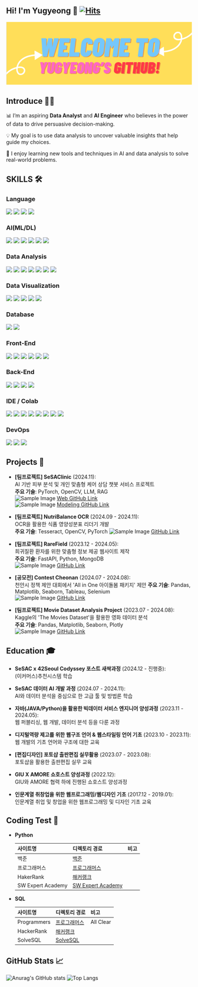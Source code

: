 ## **Hi! I'm Yugyeong** 👋 [![Hits](https://hits.seeyoufarm.com/api/count/incr/badge.svg?url=https%3A%2F%2Fgithub.com%2FYugyeongJo&count_bg=%23FFC077&title_bg=%23737874&icon=github.svg&icon_color=%23FFB3B1&title=GIthub&edge_flat=false)](https://hits.seeyoufarm.com)

<div align=center>
<p align='center'>
    <img src="./yugyeongjo.png" alt="Profile Image" />
</p>
</div>

## Introduce 👨‍💻
📊 I’m an aspiring **Data Analyst** and **AI Engineer** who believes in the power of data to drive persuasive decision-making.

💡 My goal is to use data analysis to uncover valuable insights that help guide my choices. 

🌱 I enjoy learning new tools and techniques in AI and data analysis to solve real-world problems.

## SKILLS 🛠️

### Language
<img src="https://img.shields.io/badge/python-3776AB?style=for-the-badge&logo=python&logoColor=white"> <img src="https://img.shields.io/badge/SQL-4479A1.svg?style=for-the-badge&logo=postgresql&logoColor=white"> <img src="https://img.shields.io/badge/java-%23ED8B00.svg?style=for-the-badge&logo=java&logoColor=white"> <img src="https://img.shields.io/badge/javascript-%23323330.svg?style=for-the-badge&logo=javascript&logoColor=%23F7DF1E"> 

### AI(ML/DL)
<img src="https://img.shields.io/badge/scikitlearn-F7931E?style=for-the-badge&logo=scikitlearn&logoColor=white"> <img src="https://img.shields.io/badge/PyTorch-%23EE4C2C.svg?style=for-the-badge&logo=PyTorch&logoColor=white"> <img src="https://img.shields.io/badge/opencv-%23white.svg?style=for-the-badge&logo=opencv&logoColor=white"> <img src="https://img.shields.io/badge/HuggingFace-%23FFBF00.svg?style=for-the-badge&logo=huggingface&logoColor=black"> <img src="https://img.shields.io/badge/OpenAI-412991.svg?style=for-the-badge&logo=openai&logoColor=white"> <img src="https://img.shields.io/badge/cuda-000000.svg?style=for-the-badge&logo=nVIDIA&logoColor=green"> 

### Data Analysis
<img src="https://img.shields.io/badge/pandas-150458?style=for-the-badge&logo=pandas&logoColor=white"> <img src="https://img.shields.io/badge/numpy-%23013243.svg?style=for-the-badge&logo=numpy&logoColor=white"> <img src="https://img.shields.io/badge/SciPy-%230C55A5.svg?style=for-the-badge&logo=scipy&logoColor=%white"> <img src="https://img.shields.io/badge/selenium-43B02A.svg?style=for-the-badge&logo=selenium&logoColor=white"> <img src="https://img.shields.io/badge/beautifulsoup4-3776AB.svg?style=for-the-badge&logo=beautifulsoup4&logoColor=white"> <img src="https://img.shields.io/badge/playwright-2EAD33.svg?style=for-the-badge&logo=playwright&logoColor=white"> <img src="https://img.shields.io/badge/Kaggle-035a7d?style=for-the-badge&logo=kaggle&logoColor=white">

### Data Visualization
<img src="https://img.shields.io/badge/matplotlib-3776AB.svg?style=for-the-badge&logo=&logoColor=white"> <img src="https://img.shields.io/badge/seaborn-3776AB.svg?style=for-the-badge&logo=&logoColor=white"> <img src="https://img.shields.io/badge/Plotly-%233F4F75.svg?style=for-the-badge&logo=plotly&logoColor=white"> <img src="https://img.shields.io/badge/Tableau-E97627.svg?style=for-the-badge&logo=tableau&logoColor=white"> <img src="https://img.shields.io/badge/PowerBI-F2C811.svg?style=for-the-badge&logo=powerbi&logoColor=black">

### Database
<img src="https://img.shields.io/badge/MongoDB-%234ea94b.svg?style=for-the-badge&logo=mongodb&logoColor=white"> <img src="https://img.shields.io/badge/mysql-4479A1?style=for-the-badge&logo=mysql&logoColor=white">

### Front-End
<img src="https://img.shields.io/badge/html5-E34F26?style=for-the-badge&logo=html5&logoColor=white"> <img src="https://img.shields.io/badge/css3-1572B6?style=for-the-badge&logo=css3&logoColor=white"> <img src="https://img.shields.io/badge/bootstrap-7952B3?style=for-the-badge&logo=bootstrap&logoColor=white"> <img src="https://img.shields.io/badge/svelte-%23f1413d.svg?style=for-the-badge&logo=svelte&logoColor=white"> <img src="https://img.shields.io/badge/sveltekit-%23FF3E00.svg?style=for-the-badge&logo=svelte&logoColor=white"> <img src="https://img.shields.io/badge/Streamlit-%23FE4B4B.svg?style=for-the-badge&logo=streamlit&logoColor=white">

### Back-End
<img src="https://img.shields.io/badge/FastAPI-005571?style=for-the-badge&logo=fastapi"> <img src="https://img.shields.io/badge/jinja-B41717?style=for-the-badge&logo=jinja&logoColor=white"> <img src="https://img.shields.io/badge/spring-%236DB33F.svg?style=for-the-badge&logo=spring&logoColor=white"> <img src="https://img.shields.io/badge/pocketbase-%23b8dbe4.svg?style=for-the-badge&logo=Pocketbase&logoColor=black">

### IDE / Colab
<img src="https://img.shields.io/badge/git-F05032.svg?style=for-the-badge&logo=git&logoColor=white"> <img src="https://img.shields.io/badge/github-181717?style=for-the-badge&logo=github&logoColor=white"> <img src="https://img.shields.io/badge/VSCode-0078d4.svg?style=for-the-badge&logo=visual-studio-code&logoColor=white"> 
 <img src="https://img.shields.io/badge/jupyter-F37626?style=for-the-badge&logo=jupyter&logoColor=white"> <img src="https://img.shields.io/badge/googlecolab-F9AB00?style=for-the-badge&logo=googlecolab&logoColor=white"> <img src="https://img.shields.io/badge/jira-0052CC?style=for-the-badge&logo=jira&logoColor=white"> <img src="https://img.shields.io/badge/notion-%23000000.svg?&style=for-the-badge&logo=notion&logoColor=white"/>  <img src="https://img.shields.io/badge/slack-4A154B?style=for-the-badge&logo=slack&logoColor=white"> 

### DevOps
<img src="https://img.shields.io/badge/docker-2496ED?style=for-the-badge&logo=docker&logoColor=white"> <img src="https://img.shields.io/badge/GoogleCloud-%234285F4.svg?style=for-the-badge&logo=google-cloud&logoColor=white"> <img src="https://img.shields.io/badge/Postman-FF6C37?style=for-the-badge&logo=postman&logoColor=white">

## Projects 🚀
- **[팀프로젝트] SeSAClinic** (2024.11):  
  AI 기반 피부 분석 및 개인 맞춤형 케어 상담 챗봇 서비스 프로젝트  
  **주요 기술**: PyTorch, OpenCV, LLM, RAG  
  <img src="https://encrypted-tbn0.gstatic.com/images?q=tbn:ANd9GcSbqj9Ii13d6hx5a9kyLnC5A8A96LDSaSZv_w&s" alt="Sample Image" width="30"> [Web GitHub Link](https://github.com/YugyeongJo/MLOpsProject)  
  <img src="https://encrypted-tbn0.gstatic.com/images?q=tbn:ANd9GcSbqj9Ii13d6hx5a9kyLnC5A8A96LDSaSZv_w&s" alt="Sample Image" width="30"> [Modeling GitHub Link](https://github.com/YugyeongJo/SeSAClinc) 

- **[팀프로젝트] NutriBalance OCR** (2024.09 - 2024.11):  
  OCR을 활용한 식품 영양성분표 리더기 개발  
  **주요 기술**: Tesseract, OpenCV, PyTorch
  <img src="https://encrypted-tbn0.gstatic.com/images?q=tbn:ANd9GcSbqj9Ii13d6hx5a9kyLnC5A8A96LDSaSZv_w&s" alt="Sample Image" width="30"> [GitHub Link](https://github.com/YugyeongJo/OCR_Project)
  
- **[팀프로젝트] RareField** (2023.12 - 2024.05):  
  희귀질환 환자를 위한 맞춤형 정보 제공 웹사이트 제작  
  **주요 기술**: FastAPI, Python, MongoDB  
  <img src="https://encrypted-tbn0.gstatic.com/images?q=tbn:ANd9GcSbqj9Ii13d6hx5a9kyLnC5A8A96LDSaSZv_w&s" alt="Sample Image" width="30"> [GitHub Link](https://github.com/kdj0712/rare_field_fastapis) 

- **[공모전] Contest Cheonan** (2024.07 - 2024.08):  
  천안시 정책 제안 대회에서 'All in One 아이돌봄 패키지' 제안
  **주요 기술**: Pandas, Matplotlib, Seaborn, Tableau, Selenium  
  <img src="https://encrypted-tbn0.gstatic.com/images?q=tbn:ANd9GcSbqj9Ii13d6hx5a9kyLnC5A8A96LDSaSZv_w&s" alt="Sample Image" width="30"> [GitHub Link](https://github.com/nohjuhyeon/contest_cheonan) 

- **[팀프로젝트] Movie Dataset Analysis Project** (2023.07 - 2024.08):  
  Kaggle의 'The Movies Dataset'을 활용한 영화 데이터 분석  
  **주요 기술**: Pandas, Matplotlib, Seaborn, Plotly  
  <img src="https://encrypted-tbn0.gstatic.com/images?q=tbn:ANd9GcSbqj9Ii13d6hx5a9kyLnC5A8A96LDSaSZv_w&s" alt="Sample Image" width="30"> [GitHub Link](https://github.com/YugyeongJo/Movie-Dataset_Analysis_Project) 

## Education 🎓
- **SeSAC x 42Seoul Codyssey 포스트 새싹과정** (2024.12 - 진행중):  
  (이커머스)추천시스템 학습

- **SeSAC 데이터 AI 개발 과정** (2024.07 - 2024.11):  
  AI와 데이터 분석을 중심으로 한 고급 툴 및 방법론 학습

- **자바(JAVA/Python)을 활용한 빅데이터 서비스 엔지니어 양성과정** (2023.11 - 2024.05):  
  웹 퍼블리싱, 웹 개발, 데이터 분석 등을 다룬 과정

- **디지털역량 제고를 위한 웹구조 언어 & 웹스타일링 언어 기초** (2023.10 - 2023.11):  
  웹 개발의 기초 언어와 구조에 대한 교육

- **[편집디자인] 포토샵 출판편집 실무활용** (2023.07 - 2023.08):  
  포토샵을 활용한 출판편집 실무 교육

- **GIU X AMORE 쇼호스트 양성과정** (2022.12):  
  GIU와 AMORE 협력 하에 진행된 쇼호스트 양성과정

- **인문계열 취창업을 위한 웹프로그래밍/웹디자인 기초** (2017.12 - 2019.01):  
  인문계열 취업 및 창업을 위한 웹프로그래밍 및 디자인 기초 교육

## Coding Test 🎯
- **Python** 

    |사이트명|디렉토리 경로|비고|
    |--|--|--|
    |백준|[백준](https://github.com/YugyeongJo/study_pythons/tree/main/docs/codingtests/function)||
    |프로그래머스|[프로그래머스](https://github.com/YugyeongJo/study_pythons/tree/main/docs/codingtests/programmers)||
    |HakerRank|[해커랭크]()||
    |SW Expert Academy|[SW Expert Academy]()||

- **SQL**
  
    |사이트명|디렉토리 경로|비고|
    |--|--|--|
    |Programmers|[프로그래머스](https://github.com/YugyeongJo/study_databases/tree/main/docs/SQLs/codingtest)|All Clear|
    |HackerRank|[해커랭크](https://github.com/YugyeongJo/study_databases/tree/main/docs/SQLs/codingtest)||
    |SolveSQL|[SolveSQL](https://github.com/YugyeongJo/study_databases/tree/main/docs/SQLs/codingtest)||

## GitHub Stats 📈
![Anurag's GitHub stats](https://github-readme-stats.vercel.app/api?username=YugyeongJo&show_icons=true&theme=radical)
![Top Langs](https://github-readme-stats.vercel.app/api/top-langs/?username=YugyeongJo&layout=compact)
